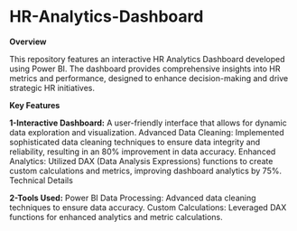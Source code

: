 # HR-Analytics-Dashboard

**Overview**

This repository features an interactive HR Analytics Dashboard developed using Power BI. The dashboard provides comprehensive insights into HR metrics and performance, designed to enhance decision-making and drive strategic HR initiatives.

**Key Features**

**1-Interactive Dashboard:** 
A user-friendly interface that allows for dynamic data exploration and visualization.
Advanced Data Cleaning: Implemented sophisticated data cleaning techniques to ensure data integrity and reliability, resulting in an 80% improvement in data accuracy.
Enhanced Analytics: Utilized DAX (Data Analysis Expressions) functions to create custom calculations and metrics, improving dashboard analytics by 75%.
Technical Details

**2-Tools Used:** 
Power BI
Data Processing: Advanced data cleaning techniques to ensure data accuracy.
Custom Calculations: Leveraged DAX functions for enhanced analytics and metric calculations.
